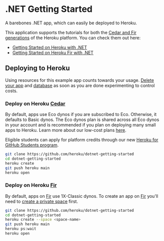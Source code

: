 # .NET Getting Started

A barebones .NET app, which can easily be deployed to Heroku.

This application supports the tutorials for both the [Cedar and Fir generations](https://devcenter.heroku.com/articles/generations) of the Heroku platform. You can check them out here:

- [Getting Started on Heroku with .NET](https://devcenter.heroku.com/articles/getting-started-with-dotnet)
- [Getting Started on Heroku Fir with .NET](https://devcenter.heroku.com/articles/getting-started-with-dotnet-fir)

## Deploying to Heroku

Using resources for this example app counts towards your usage. [Delete your app](https://devcenter.heroku.com/articles/heroku-cli-commands#heroku-apps-destroy) and [database](https://devcenter.heroku.com/articles/heroku-postgresql#removing-the-add-on) as soon as you are done experimenting to control costs.

### Deploy on Heroku [Cedar](https://devcenter.heroku.com/articles/generations#cedar)

By default, apps use Eco dynos if you are subscribed to Eco. Otherwise, it defaults to Basic dynos. The Eco dynos plan is shared across all Eco dynos in your account and is recommended if you plan on deploying many small apps to Heroku. Learn more about our low-cost plans [here](https://blog.heroku.com/new-low-cost-plans).

Eligible students can apply for platform credits through our new [Heroku for GitHub Students program](https://blog.heroku.com/github-student-developer-program).

```bash
git clone https://github.com/heroku/dotnet-getting-started
cd dotnet-getting-started
heroku create
git push heroku main
heroku open
```

### Deploy on Heroku [Fir](https://devcenter.heroku.com/articles/generations#fir)

By default, apps on [Fir](https://devcenter.heroku.com/articles/generations#fir) use 1X-Classic dynos. To create an app on [Fir](https://devcenter.heroku.com/articles/generations#fir) you'll need to
[create a private space](https://devcenter.heroku.com/articles/working-with-private-spaces#create-a-private-space)
first.

```bash
git clone https://github.com/heroku/dotnet-getting-started
cd dotnet-getting-started
heroku create --space <space-name>
git push heroku main
heroku ps:wait
heroku open
```
